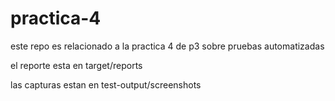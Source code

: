 # practica-4
este repo es relacionado a la practica 4 de p3 sobre pruebas automatizadas

el reporte esta en target/reports

las capturas estan en test-output/screenshots
